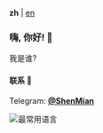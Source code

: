 **zh** | [en]

### 嗨, 你好! 👋

我是谁?  

#### 联系 💬
Telegram: [**@ShenMian**](https://t.me/shenmian)  

![最常用语言](https://github-readme-stats.vercel.app/api/top-langs/?username=ShenMian&theme=dark&layout=compact)

[en]: README.md

